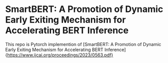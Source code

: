 # SmartBERT: A Promotion of Dynamic Early Exiting Mechanism for Accelerating BERT Inference
This repo is Pytorch implemention of [SmartBERT: A Promotion of Dynamic Early Exiting Mechanism for Accelerating
BERT Inference]{https://www.ijcai.org/proceedings/2023/0563.pdf}

